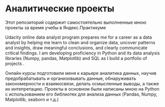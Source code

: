 # Аналитические проекты
Этот репозиторий содержит самостоятельно выполненные мною проекты за время учебы в Яндекс.Практикуме

Udacity online data analyst program prepares me for a career as a data analyst by helping me learn to clean and organize data, uncover patterns and insights, draw meaningful conclusions, and clearly communicate critical findings. I am developing proficiency in Python and its data analysis libraries (Numpy, pandas, Matplotlib) and SQL as I build a portfolio of projects .

Онлайн курсы подготовили меня к карьере аналитика данных, научив предобрабатывать и организовывать данные, обнаруживать закономерности и взаимосвязи, делать осмысленные выводы, а также их интепретацию. Проекты в основном были написаны мною на Python с использованием его библиотек для анализа данных (Pandas, Numpy, Matplotlib, seaborn и т.д.)
